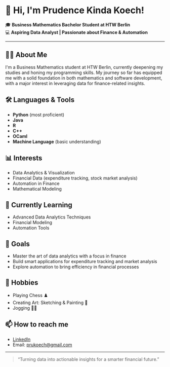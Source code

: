 # 👋 Hi, I'm Prudence Kinda Koech!

🎓 **Business Mathematics Bachelor Student at HTW Berlin**  
💻 **Aspiring Data Analyst | Passionate about Finance & Automation**

---

## 👩‍💻 About Me

I'm a Business Mathematics student at HTW Berlin, currently deepening my studies and honing my programming skills. My journey so far has equipped me with a solid foundation in both mathematics and software development, with a major interest in leveraging data for finance-related insights.

## 🛠️ Languages & Tools

- **Python** (most proficient)
- **Java**
- **R**
- **C++**
- **OCaml**
- **Machine Language** (basic understanding)

## 📊 Interests

- Data Analytics & Visualization  
- Financial Data (expenditure tracking, stock market analysis)
- Automation in Finance  
- Mathematical Modeling

## 🌱 Currently Learning

- Advanced Data Analytics Techniques
- Financial Modeling
- Automation Tools

## 🚀 Goals

- Master the art of data analytics with a focus in finance
- Build smart applications for expenditure tracking and market analysis
- Explore automation to bring efficiency in financial processes

## 🎨 Hobbies

- Playing Chess ♟️
- Creating Art: Sketching & Painting 🎨
- Jogging 🏃‍♀️

## 📫 How to reach me

- [LinkedIn](https://linkedin.com/in/prudence-kinda-koech-972631211)
- Email: prukoech@gmail.com

---

> “Turning data into actionable insights for a smarter financial future.”

<!--
**prukoech/prukoech** is a ✨ _special_ ✨ repository because its `README.md` (this file) appears on your GitHub profile.

Here are some ideas to get you started:

- 🔭 I’m currently working on ...
- 🌱 I’m currently learning ...
- 👯 I’m looking to collaborate on ...
- 🤔 I’m looking for help with ...
- 💬 Ask me about ...
- 📫 How to reach me: ...
- 😄 Pronouns: ...
- ⚡ Fun fact: ...
-->
